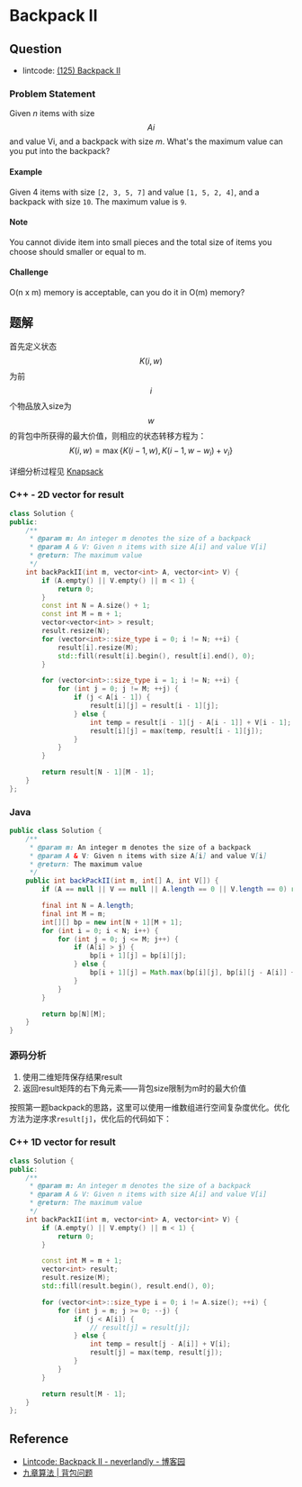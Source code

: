 # Backpack II

## Question

* lintcode: [\(125\) Backpack II](http://www.lintcode.com/en/problem/backpack-ii/)

### Problem Statement

Given _n_ items with size $$Ai$$ and value Vi, and a backpack with size _m_. What's the maximum value can you put into the backpack?

#### Example

Given 4 items with size `[2, 3, 5, 7]` and value `[1, 5, 2, 4]`, and a backpack with size `10`. The maximum value is `9`.

#### Note

You cannot divide item into small pieces and the total size of items you choose should smaller or equal to m.

#### Challenge

O\(n x m\) memory is acceptable, can you do it in O\(m\) memory?

## 题解

首先定义状态 $$K(i,w)$$ 为前 $$i$$ 个物品放入size为 $$w$$ 的背包中所获得的最大价值，则相应的状态转移方程为： $$K(i,w) = \max \{K(i-1, w), K(i-1, w - w_i) + v_i\}$$

详细分析过程见 [Knapsack](http://algorithm.yuanbin.me/zh-hans/basics_algorithm/knapsack.html)

### C++ - 2D vector for result

```cpp
class Solution {
public:
    /**
     * @param m: An integer m denotes the size of a backpack
     * @param A & V: Given n items with size A[i] and value V[i]
     * @return: The maximum value
     */
    int backPackII(int m, vector<int> A, vector<int> V) {
        if (A.empty() || V.empty() || m < 1) {
            return 0;
        }
        const int N = A.size() + 1;
        const int M = m + 1;
        vector<vector<int> > result;
        result.resize(N);
        for (vector<int>::size_type i = 0; i != N; ++i) {
            result[i].resize(M);
            std::fill(result[i].begin(), result[i].end(), 0);
        }

        for (vector<int>::size_type i = 1; i != N; ++i) {
            for (int j = 0; j != M; ++j) {
                if (j < A[i - 1]) {
                    result[i][j] = result[i - 1][j];
                } else {
                    int temp = result[i - 1][j - A[i - 1]] + V[i - 1];
                    result[i][j] = max(temp, result[i - 1][j]);
                }
            }
        }

        return result[N - 1][M - 1];
    }
};
```

### Java

```java
public class Solution {
    /**
     * @param m: An integer m denotes the size of a backpack
     * @param A & V: Given n items with size A[i] and value V[i]
     * @return: The maximum value
     */
    public int backPackII(int m, int[] A, int V[]) {
        if (A == null || V == null || A.length == 0 || V.length == 0) return 0;

        final int N = A.length;
        final int M = m;
        int[][] bp = new int[N + 1][M + 1];
        for (int i = 0; i < N; i++) {
            for (int j = 0; j <= M; j++) {
                if (A[i] > j) {
                    bp[i + 1][j] = bp[i][j];
                } else {
                    bp[i + 1][j] = Math.max(bp[i][j], bp[i][j - A[i]] + V[i]);
                }
            }
        }

        return bp[N][M];
    }
}
```

### 源码分析

1. 使用二维矩阵保存结果result
2. 返回result矩阵的右下角元素——背包size限制为m时的最大价值

按照第一题backpack的思路，这里可以使用一维数组进行空间复杂度优化。优化方法为逆序求`result[j]`，优化后的代码如下：

### C++ 1D vector for result

```cpp
class Solution {
public:
    /**
     * @param m: An integer m denotes the size of a backpack
     * @param A & V: Given n items with size A[i] and value V[i]
     * @return: The maximum value
     */
    int backPackII(int m, vector<int> A, vector<int> V) {
        if (A.empty() || V.empty() || m < 1) {
            return 0;
        }

        const int M = m + 1;
        vector<int> result;
        result.resize(M);
        std::fill(result.begin(), result.end(), 0);

        for (vector<int>::size_type i = 0; i != A.size(); ++i) {
            for (int j = m; j >= 0; --j) {
                if (j < A[i]) {
                    // result[j] = result[j];
                } else {
                    int temp = result[j - A[i]] + V[i];
                    result[j] = max(temp, result[j]);
                }
            }
        }

        return result[M - 1];
    }
};
```

## Reference

* [Lintcode: Backpack II - neverlandly - 博客园](http://www.cnblogs.com/EdwardLiu/p/4272300.html)
* [九章算法 \| 背包问题](http://www.jiuzhang.com/problem/58/)

